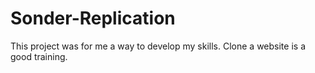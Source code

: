 # Sonder-Replication
This project was for me a way to develop my skills. Clone a website is a good training.
